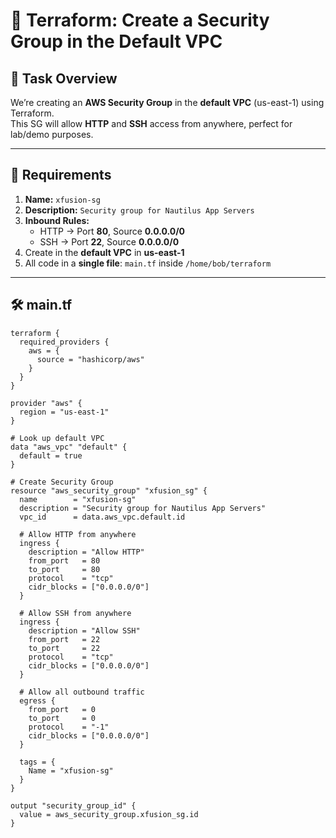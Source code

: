 # 🚀 Terraform: Create a Security Group in the Default VPC

## 📜 Task Overview
We’re creating an **AWS Security Group** in the **default VPC** (us-east-1) using Terraform.  
This SG will allow **HTTP** and **SSH** access from anywhere, perfect for lab/demo purposes.

---

## 📌 Requirements
1. **Name:** `xfusion-sg`  
2. **Description:** `Security group for Nautilus App Servers`  
3. **Inbound Rules:**
   - HTTP → Port **80**, Source **0.0.0.0/0**
   - SSH → Port **22**, Source **0.0.0.0/0**
4. Create in the **default VPC** in **us-east-1**  
5. All code in a **single file**: `main.tf` inside `/home/bob/terraform`

---

## 🛠 main.tf
```hcl
terraform {
  required_providers {
    aws = {
      source = "hashicorp/aws"
    }
  }
}

provider "aws" {
  region = "us-east-1"
}

# Look up default VPC
data "aws_vpc" "default" {
  default = true
}

# Create Security Group
resource "aws_security_group" "xfusion_sg" {
  name        = "xfusion-sg"
  description = "Security group for Nautilus App Servers"
  vpc_id      = data.aws_vpc.default.id

  # Allow HTTP from anywhere
  ingress {
    description = "Allow HTTP"
    from_port   = 80
    to_port     = 80
    protocol    = "tcp"
    cidr_blocks = ["0.0.0.0/0"]
  }

  # Allow SSH from anywhere
  ingress {
    description = "Allow SSH"
    from_port   = 22
    to_port     = 22
    protocol    = "tcp"
    cidr_blocks = ["0.0.0.0/0"]
  }

  # Allow all outbound traffic
  egress {
    from_port   = 0
    to_port     = 0
    protocol    = "-1"
    cidr_blocks = ["0.0.0.0/0"]
  }

  tags = {
    Name = "xfusion-sg"
  }
}

output "security_group_id" {
  value = aws_security_group.xfusion_sg.id
}
